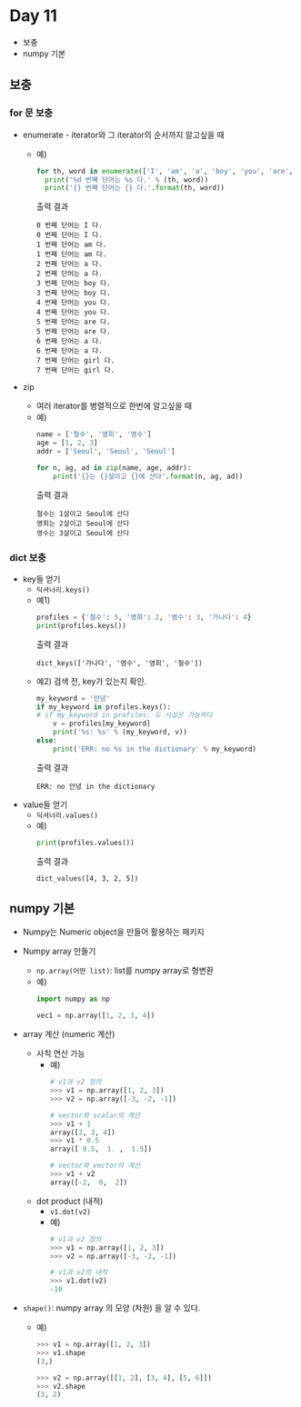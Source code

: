 # Day 11

- 보충
- numpy 기본



## 보충

### for 문 보충

- enumerate
       - iterator와 그 iterator의 순서까지 알고싶을 때
    - 예)
       ```python
       for th, word in enumerate(['I', 'am', 'a', 'boy', 'you', 'are', 'a', 'girl']):
         print('%d 번째 단어는 %s 다.' % (th, word))
         print('{} 번째 단어는 {} 다.'.format(th, word))
       ```

       출력 결과

       ```
       0 번째 단어는 I 다.
       0 번째 단어는 I 다.
       1 번째 단어는 am 다.
       1 번째 단어는 am 다.
       2 번째 단어는 a 다.
       2 번째 단어는 a 다.
       3 번째 단어는 boy 다.
       3 번째 단어는 boy 다.
       4 번째 단어는 you 다.
       4 번째 단어는 you 다.
       5 번째 단어는 are 다.
       5 번째 단어는 are 다.
       6 번째 단어는 a 다.
       6 번째 단어는 a 다.
       7 번째 단어는 girl 다.
       7 번째 단어는 girl 다.
       ```
    
- zip
    - 여러 iterator를 병렬적으로 한번에 알고싶을 때
    - 예)
        ```python
        name = ['철수', '영희', '영수']
        age = [1, 2, 3]
        addr = ['Seoul', 'Seoul', 'Seoul']
        
        for n, ag, ad in zip(name, age, addr):
            print('{}는 {}살이고 {}에 산다'.format(n, ag, ad))
        ```
        출력 결과
        ```
        철수는 1살이고 Seoul에 산다
        영희는 2살이고 Seoul에 산다
        영수는 3살이고 Seoul에 산다
        ```



### dict 보충

- key들 얻기
    - `딕셔너리.keys()`
    - 예1)
        ```python
        profiles = {'철수': 5, '영희': 2, '영수': 3, '가나다': 4}
        print(profiles.keys())
        ```
        출력 결과
        ```
        dict_keys(['가나다', '영수', '영희', '철수'])
        ```
    - 예2) 검색 전, key가 있는지 확인. 
        ```python
        my_keyword = '안녕'
        if my_keyword in profiles.keys():
        # if my_keyword in profiles: 도 사실은 가능하다
            v = profiles[my_keyword]
            print('%s: %s' % (my_keyword, v))
        else:
            print('ERR: no %s in the dictionary' % my_keyword)
        ```
        출력 결과
        ```
        ERR: no 안녕 in the dictionary
        ```
- value들 얻기
    - `딕셔너리.values()`
    - 예)
        ```python
        print(profiles.values())
        ```
        출력 결과
        ```
        dict_values([4, 3, 2, 5])
        ```



## numpy 기본

- Numpy는 Numeric object을 만들어 활용하는 패키지

- Numpy array 만들기
    - `np.array(어떤 list)`: list를 numpy array로 형변환
    - 예)
        ```python
        import numpy as np
        
        vec1 = np.array([1, 2, 3, 4])
        ```

- array 계산 (numeric 계산)
    - 사칙 연산 가능
        - 예)
            ```python
            # v1과 v2 정의
            >>> v1 = np.array([1, 2, 3])
            >>> v2 = np.array([-3, -2, -1])
            
            # vector와 scalar의 계산
            >>> v1 + 1
            array([2, 3, 4])
            >>> v1 * 0.5
            array([ 0.5,  1. ,  1.5])
            
            # vector와 vector의 계산
            >>> v1 + v2
            array([-2,  0,  2])
            ```
    - dot product (내적)
        - `v1.dot(v2)`
        - 예)
            ```python
            # v1과 v2 정의
            >>> v1 = np.array([1, 2, 3])
            >>> v2 = np.array([-3, -2, -1])
            
            # v1과 v2의 내적
            >>> v1.dot(v2)
            -10
            ```
    
- `shape()`: numpy array 의 모양 (차원) 을 알 수 있다.
    
    - 예)
        
        ```python
        >>> v1 = np.array([1, 2, 3])
        >>> v1.shape
        (3,)
        
        >>> v2 = np.array([[1, 2], [3, 4], [5, 6]])
        >>> v2.shape
        (3, 2)
        ```
        
        
